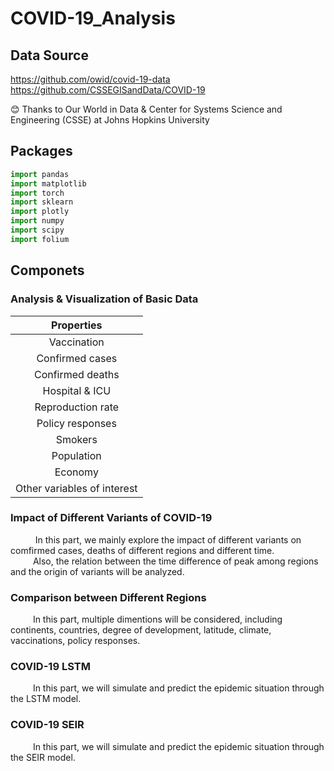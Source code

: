 # COVID-19_Analysis

## Data Source

<https://github.com/owid/covid-19-data>  
<https://github.com/CSSEGISandData/COVID-19>  

😊 Thanks to Our World in Data & Center for Systems Science and Engineering (CSSE) at Johns Hopkins University  

## Packages

```python
import pandas
import matplotlib
import torch
import sklearn
import plotly
import numpy
import scipy
import folium
```

## Componets

### Analysis & Visualization of Basic Data

| Properties |
|    :---:   |
| Vaccination |
|Confirmed cases|
|Confirmed deaths|
|Hospital & ICU|
|Reproduction rate|
|Policy responses|
|Smokers|
|Population|
|Economy|
|Other variables of interest|

### Impact of Different Variants of COVID-19

&ensp; &ensp;&ensp; &ensp; In this part, we mainly explore the impact of different variants on comfirmed cases, deaths of different regions and different time.  
&ensp; &ensp;&ensp; &ensp;Also, the relation between the time difference of peak among regions and the origin of variants will be analyzed.

### Comparison between Different Regions

&ensp; &ensp;&ensp; &ensp;In this part, multiple dimentions will be considered, including continents, countries, degree of development, latitude, climate, vaccinations, policy responses.  

### COVID-19 LSTM

&ensp; &ensp;&ensp; &ensp;In this part, we will simulate and predict the epidemic situation through the LSTM model.

### COVID-19 SEIR

&ensp; &ensp;&ensp; &ensp;In this part, we will simulate and predict the epidemic situation through the SEIR model.
